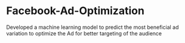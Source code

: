 # Facebook-Ad-Optimization
Developed a machine learning model to predict the most beneficial ad variation to optimize the Ad for better targeting of the audience

